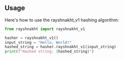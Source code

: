 ## Usage

Here's how to use the rayshnakht_v1 hashing algorithm:

```python
from rayshnakht import rayshnakht_v1

hasher = rayshnakht_v1()
input_string = "Hello, World!"
hashed_string = hasher.rayshnakht_v1(input_string)
print(f"Hashed string: {hashed_string}")